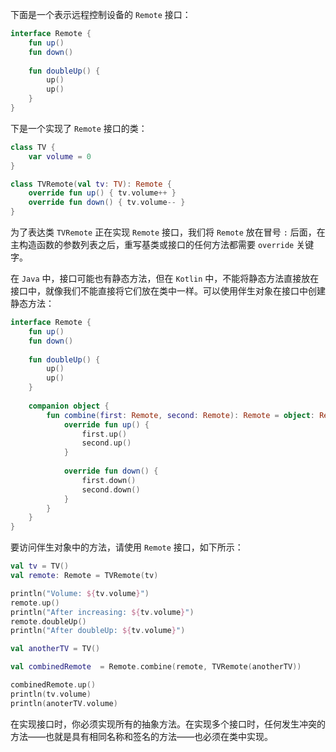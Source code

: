 下面是一个表示远程控制设备的 `Remote` 接口：

```kotlin
interface Remote {
    fun up()
    fun down()
    
    fun doubleUp() {
        up()
        up()
    }
}
```

下是一个实现了 `Remote` 接口的类：

```kotlin
class TV {
    var volume = 0
}

class TVRemote(val tv: TV): Remote {
    override fun up() { tv.volume++ }
    override fun down() { tv.volume-- }
}
```

为了表达类 `TVRemote` 正在实现 `Remote` 接口，我们将 `Remote` 放在冒号 `:` 后面，在主构造函数的参数列表之后，重写基类或接口的任何方法都需要 `override` 关键字。

在 `Java` 中，接口可能也有静态方法，但在 `Kotlin` 中，不能将静态方法直接放在接口中，就像我们不能直接将它们放在类中一样。可以使用伴生对象在接口中创建静态方法：

```kotlin
interface Remote {
    fun up()
    fun down()
    
    fun doubleUp() {
        up()
        up()
    }
	
	companion object {
		fun combine(first: Remote, second: Remote): Remote = object: Remote {
			override fun up() {
				first.up()
				second.up()
			}
			
			override fun down() {
				first.down()
				second.down()
			}
		}
	}
}
```

要访问伴生对象中的方法，请使用 `Remote` 接口，如下所示：

```kotlin
val tv = TV()
val remote: Remote = TVRemote(tv)

println("Volume: ${tv.volume}")
remote.up()
println("After increasing: ${tv.volume}")
remote.doubleUp()
println("After doubleUp: ${tv.volume}")

val anotherTV = TV()

val combinedRemote  = Remote.combine(remote, TVRemote(anotherTV))

combinedRemote.up()
println(tv.volume)
println(anoterTV.volume)
```

在实现接口时，你必须实现所有的抽象方法。在实现多个接口时，任何发生冲突的方法——也就是具有相同名称和签名的方法——也必须在类中实现。